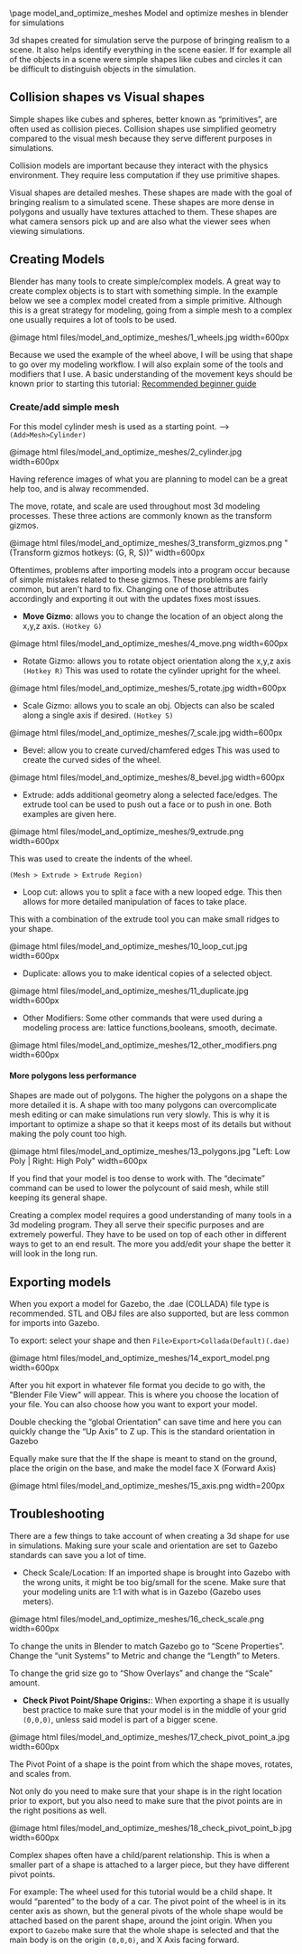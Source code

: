 \page model_and_optimize_meshes Model and optimize meshes in blender for simulations

3d shapes created for simulation serve the purpose of bringing realism to a scene. It also helps identify everything in the scene easier. If for example all of the objects in a scene were simple shapes like cubes and circles it can be difficult to distinguish objects in the simulation.

## Collision shapes vs Visual shapes
Simple shapes like cubes and spheres, better known as “primitives”, are often used as collision pieces. Collision shapes use simplified geometry compared to the visual mesh because they serve different purposes in simulations.

Collision models are important because they interact with the physics environment. They require less computation if they use primitive shapes.

Visual shapes are detailed meshes. These shapes are made with the goal of bringing realism to a simulated scene. These shapes are more dense in polygons and usually have textures attached to them. These shapes are what camera sensors pick up and are also what the viewer sees when viewing simulations.

## Creating Models
Blender has many tools to create simple/complex models. A great way to create complex objects is to start with something simple. In the example below we see a complex model created from a simple primitive. Although this is a great strategy for modeling, going from a simple mesh to a complex one usually requires a lot of tools to be used.

@image html files/model_and_optimize_meshes/1_wheels.jpg width=600px

Because we used the example of the wheel above, I will be using that shape to go over my modeling workflow. I will also explain some of the tools and modifiers that I use. A basic understanding of the movement keys should be known prior to starting this tutorial: [Recommended beginner guide](https://www.youtube.com/watch?v=K6Sm7DAPTGE&ab_channel=TutsByKaiTutsByKai)

### Create/add simple mesh
For this model cylinder mesh is used as a starting point.
--> `(Add>Mesh>Cylinder)`

@image html files/model_and_optimize_meshes/2_cylinder.jpg width=600px

Having reference images of what you are planning to model can be a great help too, and is alway recommended.

The move, rotate, and scale are used throughout most 3d modeling processes. These three actions are commonly known as the transform gizmos.

@image html files/model_and_optimize_meshes/3_transform_gizmos.png "(Transform gizmos hotkeys: (G, R, S))" width=600px



Oftentimes, problems after importing models into a program occur because of simple mistakes related to these gizmos.
These problems are fairly common, but aren't hard to fix. Changing one of those attributes accordingly and exporting it out with the updates fixes most issues.

 - **Move Gizmo**: allows you to change the location of an object along the x,y,z axis. `(Hotkey G)`

@image html files/model_and_optimize_meshes/4_move.png width=600px

 - Rotate Gizmo: allows you to rotate object orientation along the x,y,z axis `(Hotkey R)`
This was used to rotate the cylinder upright for the wheel.

@image html files/model_and_optimize_meshes/5_rotate.jpg width=600px

 - Scale Gizmo: allows you to scale an obj. Objects can also be scaled along a single axis if desired. `(Hotkey S)`

@image html files/model_and_optimize_meshes/7_scale.jpg width=600px

 - Bevel: allow you to create curved/chamfered edges
This was used to create the curved sides of the wheel.

@image html files/model_and_optimize_meshes/8_bevel.jpg width=600px

- Extrude: adds additional geometry along a selected face/edges. The extrude tool can be used to push out a face or to push in one. Both examples are given here.

@image html files/model_and_optimize_meshes/9_extrude.png width=600px

This was used to create the indents of the wheel.

`(Mesh > Extrude > Extrude Region)`

 - Loop cut: allows you to split a face with a new looped edge. This then allows for more detailed manipulation of faces to take place.

This with a combination of the extrude tool you can make small ridges to your shape.

@image html files/model_and_optimize_meshes/10_loop_cut.jpg width=600px

 - Duplicate: allows you to make identical copies of a selected object.

@image html files/model_and_optimize_meshes/11_duplicate.jpg width=600px

 - Other Modifiers:
Some other commands that were used during a modeling process are: lattice functions,booleans, smooth, decimate.

@image html files/model_and_optimize_meshes/12_other_modifiers.png width=600px

#### More polygons less performance

Shapes are made out of polygons. The higher the polygons on a shape the more detailed it is. A shape with too many polygons can overcomplicate mesh editing or can make simulations run very slowly. This is why it is important to optimize a shape so that it keeps most of its details but without making the poly count too high.

@image html files/model_and_optimize_meshes/13_polygons.jpg "Left: Low Poly | Right: High Poly" width=600px


If you find that your model is too dense to work with. The “decimate” command can be used to lower the polycount of said mesh, while still keeping its general shape.

Creating a complex model requires a good understanding of many tools in a 3d modeling program. They all serve their specific purposes and are extremely powerful. They have to be used on top of each other in different ways to get to an end result. The more you add/edit your shape the better it will look in the long run.

## Exporting models

When you export a model for Gazebo, the .dae (COLLADA) file type is recommended.
STL and OBJ files are also supported, but are less common for imports into Gazebo.

To export: select your shape and then `File>Export>Collada(Default)(.dae)`

@image html files/model_and_optimize_meshes/14_export_model.png width=600px

After you hit export in whatever file format you decide to go with, the "Blender File View" will appear. This is where you choose the location of your file. You can also choose how you want to export your model.

Double checking the “global Orientation” can save time and here you can quickly change the “Up Axis” to Z up. This is the standard orientation in Gazebo

Equally make sure that the If the shape is meant to stand on the ground, place the origin on the base, and make the model face X (Forward Axis)

@image html files/model_and_optimize_meshes/15_axis.png width=200px

## Troubleshooting

There are a few things to take account of when creating a 3d shape for use in simulations. Making sure your scale and orientation are set to Gazebo standards can save you a lot of time.

 - Check Scale/Location: If an imported shape is brought into Gazebo with the wrong units, it might be too big/small for the scene. Make sure that your modeling units are 1:1 with what is in Gazebo (Gazebo uses meters).

@image html files/model_and_optimize_meshes/16_check_scale.png width=600px

To change the units in Blender to match Gazebo go to “Scene Properties”. Change the “unit Systems” to Metric and change the “Length” to Meters.

To change the grid size go to “Show Overlays” and change the “Scale” amount.

 - **Check Pivot Point/Shape Origins:**: When exporting a shape it is usually best practice to make sure that your model is in the middle of your grid `(0,0,0)`, unless said model is part of a bigger scene.

@image html files/model_and_optimize_meshes/17_check_pivot_point_a.jpg width=600px

The Pivot Point of a shape is the point from which the shape moves, rotates, and scales from.

Not only do you need to make sure that your shape is in the right location prior to export, but you also need to make sure that the pivot points are in the right positions as well.

@image html files/model_and_optimize_meshes/18_check_pivot_point_b.jpg width=600px

Complex shapes often have a child/parent relationship. This is when a smaller part of a shape is attached to a larger piece, but they have different pivot points.

For example: The wheel used for this tutorial would be a child shape. It would “parented” to the body of a car. The pivot point of the wheel is in its center axis as shown, but the general pivots of the whole shape would be attached based on the parent shape, around the joint origin. When you export to `Gazebo` make sure that the whole shape is selected and that the main body is on the origin `(0,0,0)`, and X Axis facing forward.
